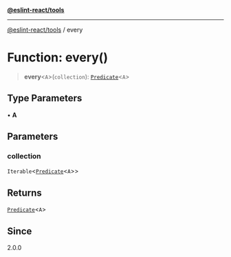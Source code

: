 [**@eslint-react/tools**](../README.md)

***

[@eslint-react/tools](../README.md) / every

# Function: every()

> **every**\<`A`\>(`collection`): [`Predicate`](../interfaces/Predicate.md)\<`A`\>

## Type Parameters

• **A**

## Parameters

### collection

`Iterable`\<[`Predicate`](../interfaces/Predicate.md)\<`A`\>\>

## Returns

[`Predicate`](../interfaces/Predicate.md)\<`A`\>

## Since

2.0.0

